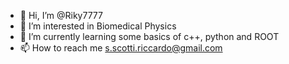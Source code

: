 - 👋 Hi, I’m @Riky7777
- 👀 I’m interested in Biomedical Physics
- 🌱 I’m currently learning some basics of c++, python and ROOT
- 📫 How to reach me s.scotti.riccardo@gmail.com 

<!---
Riky7777/Riky7777 is a ✨ special ✨ repository because its `README.md` (this file) appears on your GitHub profile.
You can click the Preview link to take a look at your changes.
--->
